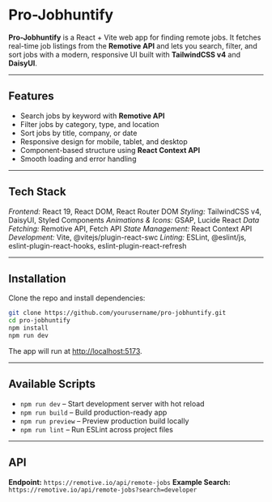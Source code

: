 # Pro-Jobhuntify

**Pro-Jobhuntify** is a React + Vite web app for finding remote jobs. It fetches real-time job listings from the **Remotive API** and lets you search, filter, and sort jobs with a modern, responsive UI built with **TailwindCSS v4** and **DaisyUI**.

---

## Features

* Search jobs by keyword with **Remotive API**
* Filter jobs by category, type, and location
* Sort jobs by title, company, or date
* Responsive design for mobile, tablet, and desktop
* Component-based structure using **React Context API**
* Smooth loading and error handling

---

## Tech Stack

*Frontend:* React 19, React DOM, React Router DOM
*Styling:* TailwindCSS v4, DaisyUI, Styled Components
*Animations & Icons:* GSAP, Lucide React
*Data Fetching:* Remotive API, Fetch API
*State Management:* React Context API
*Development:* Vite, @vitejs/plugin-react-swc
*Linting:* ESLint, @eslint/js, eslint-plugin-react-hooks, eslint-plugin-react-refresh

---

## Installation

Clone the repo and install dependencies:

```bash
git clone https://github.com/yourusername/pro-jobhuntify.git
cd pro-jobhuntify
npm install
npm run dev
```

The app will run at [http://localhost:5173](http://localhost:5173).

---

## Available Scripts

* `npm run dev` – Start development server with hot reload
* `npm run build` – Build production-ready app
* `npm run preview` – Preview production build locally
* `npm run lint` – Run ESLint across project files

---

## API

**Endpoint:** `https://remotive.io/api/remote-jobs`
**Example Search:** `https://remotive.io/api/remote-jobs?search=developer`

